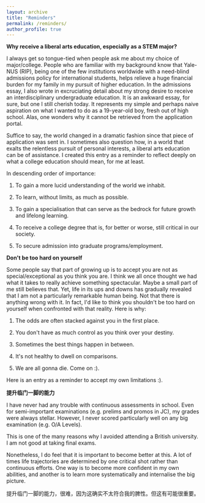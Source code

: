 ```yaml
---
layout: archive
title: "Reminders"
permalink: /reminders/
author_profile: true
---
```


**Why receive a liberal arts education, especially as a STEM major?**

I always get so tongue-tied when people ask me about my choice of major/college. People who are familiar with my background know that Yale-NUS (RIP), being one of the few institutions worldwide with a need-blind admissions policy for international students, helps relieve a huge financial burden for my family in my pursuit of higher education. In the admissions essay, I also wrote in excruciating detail about my strong desire to receive an interdisciplinary undergraduate education. It is an awkward essay, for sure, but one I still cherish today. It represents my simple and perhaps naive aspiration on what I wanted to do as a 19-year-old boy, fresh out of high school. Alas, one wonders why it cannot be retrieved from the application portal.

Suffice to say, the world changed in a dramatic fashion since that piece of application was sent in. I sometimes also question how, in a world that exalts the relentless pursuit of personal interests, a liberal arts education can be of assistance. I created this entry as a reminder to reflect deeply on what a college education should mean, for me at least.

In descending order of importance:

1. To gain a more lucid understanding of the world we inhabit.

2. To learn, without limits, as much as possible.

3. To gain a specialisation that can serve as the bedrock for future growth and lifelong learning.

4. To receive a college degree that is, for better or worse, still critical in our society.

5. To secure admission into graduate programs/employment.
 


**Don't be too hard on yourself**

Some people say that part of growing up is to accept you are not as special/exceptional as you think you are. I think we all once thought we had what it takes to really achieve something spectacular. Maybe a small part of me still believes that. Yet, life in its ups and downs has gradually revealed that I am not a particularly remarkable human being. Not that there is anything wrong with it. In fact, I'd like to think you shouldn't be too hard on yourself when confronted with that reality. Here is why: 

1. The odds are often stacked against you in the first place. 

2. You don't have as much control as you think over your destiny.

3. Sometimes the best things happen in between. 
 
4. It's not healthy to dwell on comparisons.

5. We are all gonna die. Come on :).

Here is an entry as a reminder to accept my own limitations :).



**提升临门一脚的能力**

I have never had any trouble with continuous assessments in school. Even for semi-important examinations (e.g. prelims and promos in JC), my grades were always stellar. However, I never scored particularly well on any big examination (e.g. O/A Levels). 

This is one of the many reasons why I avoided attending a British university. I am not good at taking final exams. 

Nonetheless, I do feel that it is important to become better at this. A lot of times life trajectories are determined by one critical shot rather than continuous efforts. One way is to become more confident in my own abilities, and another is to learn more systematically and internalise the big picture.

提升临门一脚的能力，很难，因为这确实不太符合我的脾性。但这有可能很重要。







 
 

